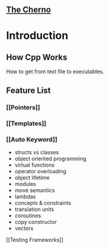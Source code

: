 ## [The Cherno](https://www.youtube.com/playlist?list=PLlrATfBNZ98dudnM48yfGUldqGD0S4FFb)

# Introduction
## How Cpp Works

How to get from text file to executables.

## Feature List
### [[Pointers]]
### [[Templates]]

### [[Auto Keyword]]


- structs vs classes
- object oriented programming
- virtual functions
- operator overloading
- object lifetime 
- modules
- move semantics
- lambdas
- concepts & constraints
- translation units
- coroutines
- copy constructor
- vectors

[[Testing Frameworks]]
